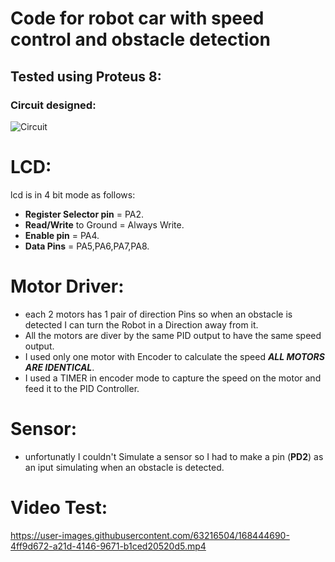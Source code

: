 # Code for robot car with speed control and obstacle detection
## Tested using Proteus 8:
### Circuit designed:
![Circuit](https://github.com/Akschan/Programme-pour-une-voiture-aver-detection-d-obstacle/blob/main/images/Circuit_design.png)

# LCD:
lcd is in 4 bit mode as follows:
- **Register Selector pin** = PA2.
- **Read/Write** to Ground = Always Write.
- **Enable pin** = PA4.
- **Data Pins** = PA5,PA6,PA7,PA8.

# Motor Driver:
- each 2 motors has 1 pair of direction Pins so when an obstacle is detected I can turn the Robot in a Direction away from it.
- All the motors are diver by the same PID output to have the same speed output.
- I used only one motor with Encoder to calculate the speed ***ALL MOTORS ARE IDENTICAL***.
- I used a TIMER in encoder mode to capture the speed on the motor and feed it to the PID Controller.

# Sensor:
- unfortunatly I couldn't Simulate a sensor so I had to make a pin (**PD2**) as an iput simulating when an obstacle is detected.
# Video Test:


https://user-images.githubusercontent.com/63216504/168444690-4ff9d672-a21d-4146-9671-b1ced20520d5.mp4

